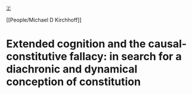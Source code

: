 [🇿](zotero://select/library/items/SVVIH9YK)

[[People/Michael D Kirchhoff]] 
# Extended cognition and the causal-constitutive fallacy: in search for a diachronic and dynamical conception of constitution


